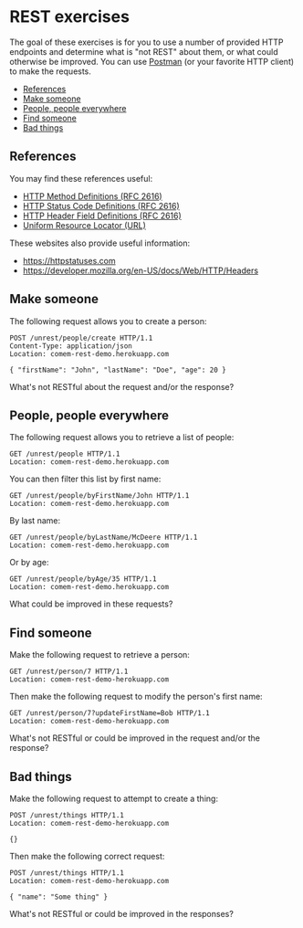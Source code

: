 # REST exercises

The goal of these exercises is for you to use a number of provided HTTP
endpoints and determine what is "not REST" about them, or what could otherwise
be improved. You can use [Postman](https://www.postman.com/downloads/) (or your
favorite HTTP client) to make the requests.

<!-- START doctoc generated TOC please keep comment here to allow auto update -->
<!-- DON'T EDIT THIS SECTION, INSTEAD RE-RUN doctoc TO UPDATE -->


- [References](#references)
- [Make someone](#make-someone)
- [People, people everywhere](#people-people-everywhere)
- [Find someone](#find-someone)
- [Bad things](#bad-things)

<!-- END doctoc generated TOC please keep comment here to allow auto update -->



## References

You may find these references useful:

* [HTTP Method Definitions (RFC 2616)](https://www.w3.org/Protocols/rfc2616/rfc2616-sec9.html)
* [HTTP Status Code Definitions (RFC 2616)](https://www.w3.org/Protocols/rfc2616/rfc2616-sec10.html)
* [HTTP Header Field Definitions (RFC 2616)](https://www.w3.org/Protocols/rfc2616/rfc2616-sec14.html)
* [Uniform Resource Locator (URL)](https://en.wikipedia.org/wiki/URL)

These websites also provide useful information:

* https://httpstatuses.com
* https://developer.mozilla.org/en-US/docs/Web/HTTP/Headers



## Make someone

The following request allows you to create a person:

```http
POST /unrest/people/create HTTP/1.1
Content-Type: application/json
Location: comem-rest-demo.herokuapp.com

{ "firstName": "John", "lastName": "Doe", "age": 20 }
```

What's not RESTful about the request and/or the response?



## People, people everywhere

The following request allows you to retrieve a list of people:

```http
GET /unrest/people HTTP/1.1
Location: comem-rest-demo.herokuapp.com
```

You can then filter this list by first name:

```http
GET /unrest/people/byFirstName/John HTTP/1.1
Location: comem-rest-demo.herokuapp.com
```

By last name:

```http
GET /unrest/people/byLastName/McDeere HTTP/1.1
Location: comem-rest-demo.herokuapp.com
```

Or by age:

```http
GET /unrest/people/byAge/35 HTTP/1.1
Location: comem-rest-demo.herokuapp.com
```

What could be improved in these requests?



## Find someone

Make the following request to retrieve a person:

```http
GET /unrest/person/7 HTTP/1.1
Location: comem-rest-demo-herokuapp.com
```

Then make the following request to modify the person's first name:

```http
GET /unrest/person/7?updateFirstName=Bob HTTP/1.1
Location: comem-rest-demo-herokuapp.com
```

What's not RESTful or could be improved in the request and/or the response?



## Bad things

Make the following request to attempt to create a thing:

```http
POST /unrest/things HTTP/1.1
Location: comem-rest-demo-herokuapp.com

{}
```

Then make the following correct request:

```http
POST /unrest/things HTTP/1.1
Location: comem-rest-demo-herokuapp.com

{ "name": "Some thing" }
```

What's not RESTful or could be improved in the responses?
